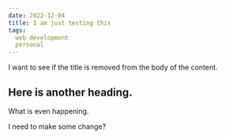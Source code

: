 ```yaml
---
date: 2022-12-04
title: I am just testing this
tags:
  web development
  personal
---
```

<p>I want to see if the title is removed from the body of the content.</p>

<h2>Here is another heading.</h2>

<p>What is even happening.</p>

<p>I need to make some change?</p>
